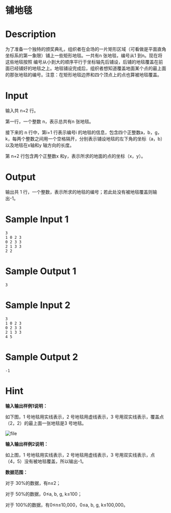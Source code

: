 # 铺地毯

# Description
为了准备一个独特的颁奖典礼，组织者在会场的一片矩形区域（可看做是平面直角坐标系的第一象限）铺上一些矩形地毯。一共有n 张地毯，编号从1 到n。现在将这些地毯按照
编号从小到大的顺序平行于坐标轴先后铺设，后铺的地毯覆盖在前面已经铺好的地毯之上。地毯铺设完成后，组织者想知道覆盖地面某个点的最上面的那张地毯的编号。注意：在矩形地毯边界和四个顶点上的点也算被地毯覆盖。

# Input
输入共 n+2 行。

第一行，一个整数 n，表示总共有n 张地毯。

接下来的 n 行中，第i+1 行表示编号i 的地毯的信息，包含四个正整数a，b，g，k，每两个整数之间用一个空格隔开，分别表示铺设地毯的左下角的坐标（a，b）以及地毯在x轴和y 轴方向的长度。

第 n+2 行包含两个正整数x 和y，表示所求的地面的点的坐标（x，y）。

# Output
输出共 1 行，一个整数，表示所求的地毯的编号；若此处没有被地毯覆盖则输出-1。

# Sample Input 1
```
3
1 0 2 3
0 2 3 3
2 1 3 3
2 2
```

# Sample Output 1
```
3
```

# Sample Input 2
```
3
1 0 2 3
0 2 3 3
2 1 3 3
4 5
```

# Sample Output 2
```
-1
```

# Hint
**输入输出样例1说明：**

如下图，1 号地毯用实线表示，2 号地毯用虚线表示，3 号用双实线表示，覆盖点（2，2）的最上面一张地毯是3 号地毯。

![file](/api/users/image?path=6765/images/1591374830388.png)

**输入输出样例2说明：**

如上图，1 号地毯用实线表示，2 号地毯用虚线表示，3 号用双实线表示，点（4，5）没有被地毯覆盖，所以输出-1。

**数据范围：**

对于 30%的数据，有n≤2；

对于 50%的数据，0≤a, b, g, k≤100；

对于 100%的数据，有0≤n≤10,000，0≤a, b, g, k≤100,000。 